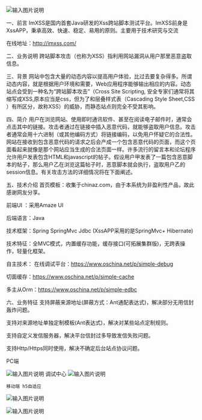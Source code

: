 ![输入图片说明](https://gitee.com/uploads/images/2018/0311/125137_6a972e6f_1200611.png "thumb-Mon_1711-5_1125902609926256_f6c1187f2871fb9.png")


一、前言
ImXSS是国内首套Java研发的Xss跨站脚本测试平台。ImXSS前身是XssAPP，秉承高效、快速、稳定、易用的原则。主要用于技术研究与交流

在线地址：http://imxss.com/

二、业务说明
跨站脚本攻击（也称为XSS）指利用网站漏洞从用户那里恶意盗取信息。

三、背景
网站中包含大量的动态内容以提高用户体验，比过去要复杂得多。所谓动态内容，就是根据用户环境和需要，Web应用程序能够输出相应的内容。动态站点会受到一种名为“跨站脚本攻击”（Cross Site Scripting, 安全专家们通常将其缩写成XSS,原本应当是css，但为了和层叠样式表（Cascading Style Sheet,CSS ）有所区分，故称XSS）的威胁，而静态站点则完全不受其影响。

四、简介
用户在浏览网站、使用即时通讯软件、甚至在阅读电子邮件时，通常会点击其中的链接。攻击者通过在链接中插入恶意代码，就能够盗取用户信息。攻击者通常会用十六进制（或其他编码方式）将链接编码，以免用户怀疑它的合法性。网站在接收到包含恶意代码的请求之后会产成一个包含恶意代码的页面，而这个页面看起来就像是那个网站应当生成的合法页面一样。许多流行的留言本和论坛程序允许用户发表包含HTML和javascript的帖子。假设用户甲发表了一篇包含恶意脚本的帖子，那么用户乙在浏览这篇帖子时，恶意脚本就会执行，盗取用户乙的session信息。有关攻击方法的详细情况将在下面阐述。

五、技术介绍
首页模板：收集于chinaz.com，由于本系统为非盈利性产品，故此感谢网友分享。

前端UI  ：采用Amaze UI

后端语言：Java

技术框架：Spring SpringMvc Jdbc (XssAPP采用的是SpringMvc+ Hibernate)

技术特征：全MVC模式，内置缓存功能，缓存接口(可拓展集群版)，无跨表操作，轻量化框架。

自主技术：
在线调试平台：https://www.oschina.net/p/simple-debug

切面缓存：https://www.oschina.net/p/simple-cache

多主从Orm：https://www.oschina.net/p/simple-edbc

六、业务特征
支持屏蔽来源地址(屏蔽方式：Ant通配表达式)，解决部分无用信封轰炸问题。

支持对来源地址单独定制模板(Ant表达式)，解决对某些站点定制规则。

支持自定义发信服务器，解决平台信封过多导致发信失败问题。

支持Http/Https同时使用，解决不确定后台站点协议问题。

PC端

![输入图片说明](https://gitee.com/uploads/images/2018/0311/125213_b9eee956_1200611.png "Mon_1711-5_1125902609926256_358988769ea8d47.png")
调试中心
  ![输入图片说明](https://gitee.com/uploads/images/2018/0311/125234_f4cc5a52_1200611.png "Mon_1711-5_1125902609926256_73c254e1ff51ac8.png")
    
    移动端 h5自适应
![输入图片说明](https://gitee.com/uploads/images/2018/0311/125258_a8d5c994_1200611.png "Mon_1711-5_1125902609926256_2745941c50e8414.png")

![输入图片说明](https://gitee.com/uploads/images/2018/0311/125313_37c60f3f_1200611.png "Mon_1711-5_1125902609926256_7b500996afd590c.png")
      
        
